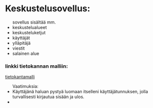 Keskustelusovellus:
==================
<ul>
  <lh>sovellus sisältää mm.</lh>
  <li>keskustelualueet</li>
  <li>keskusteluketjut</li>
  <li>käyttäjät</li>
  <li>ylläpitäjä</li>
  <li>viestit</li>
  <li>salainen alue </li>
</ul>

<h3> linkki tietokannan malliin: </h3>
<a href=https://dbdiagram.io/d/605267bcecb54e10c33bf228>tietokantamalli</a>

<ul>
  <lh>Vaatimuksia: </lh>
  <li>Käyttäjänä haluan pystyä luomaan itselleni käyttäjätunnuksen, jolla turvallisesti kirjautua sisään ja ulos.</li>
  <li></li>
  


</ul>
  
